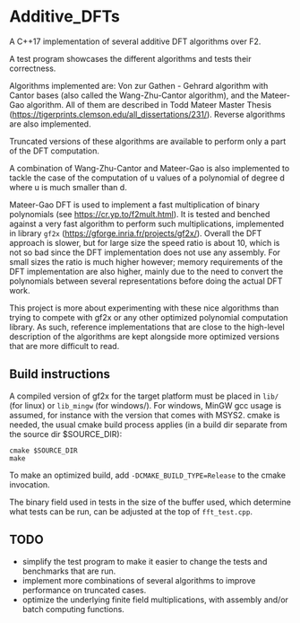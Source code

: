 # Additive_DFTs
A C++17 implementation of several additive DFT algorithms over F2.
 
A test program showcases the different algorithms and tests their correctness.
 
Algorithms implemented are: Von zur Gathen - Gehrard algorithm with Cantor bases (also called the Wang-Zhu-Cantor algorithm), and the Mateer-Gao algorithm. All of them are described in Todd Mateer Master Thesis (https://tigerprints.clemson.edu/all_dissertations/231/). Reverse algorithms are also implemented.

Truncated versions of these algorithms are available to perform only a part of the DFT computation.

A combination of Wang-Zhu-Cantor and Mateer-Gao is also implemented to tackle the case of the computation of u values of a polynomial of degree d where u is much smaller than d.

Mateer-Gao DFT is used to implement a fast multiplication of binary polynomials (see https://cr.yp.to/f2mult.html). It is tested and benched against a very fast algorithm to perform such multiplications, implemented in library `gf2x` (https://gforge.inria.fr/projects/gf2x/). Overall the DFT approach is slower, but for large size the speed ratio is about 10, which is not so bad since the DFT implementation does not use any assembly. For small sizes the ratio is much higher however; memory requirements of the DFT implementation are also higher, mainly due to the need to convert the polynomials between several representations before doing the actual DFT work. 

This project is more about experimenting with these nice algorithms than trying to compete with gf2x or any other optimized polynomial computation library. As such, reference implementations that are close to the high-level description of the algorithms are kept alongside more optimized versions that are more difficult to read.

## Build instructions
A compiled version of gf2x for the target platform must be placed in `lib/` (for linux) or `lib_mingw` (for windows/). For windows, MinGW gcc usage is assumed, for instance with the version that comes with MSYS2. cmake is needed, the usual cmake build process applies (in a build dir separate from the source dir $SOURCE_DIR):

    cmake $SOURCE_DIR
    make

To make an optimized build, add `-DCMAKE_BUILD_TYPE=Release` to the cmake invocation.

The binary field used in tests in the size of the buffer used, which determine what tests can be run, can be adjusted at the top of `fft_test.cpp`.

## TODO
  * simplify the test program to make it easier to change the tests and benchmarks that are run.
  * implement more combinations of several algorithms to improve performance on truncated cases.
  * optimize the underlying finite field multiplications, with assembly and/or batch computing functions.
